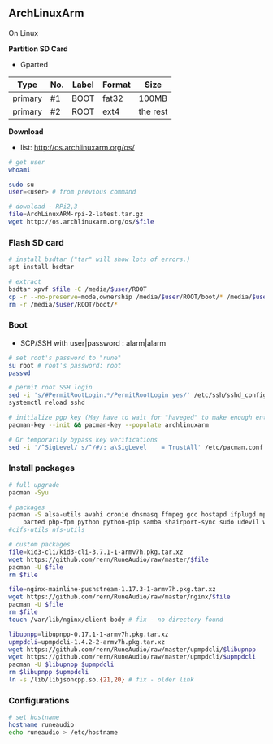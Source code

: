 ArchLinuxArm
---

On Linux

**Partition SD Card**
- Gparted

| Type    | No. | Label | Format | Size     |
|---------|-----|-------|--------|----------|
| primary | #1  | BOOT  | fat32  | 100MB    |
| primary | #2  | ROOT  | ext4   | the rest |

**Download**
- list: http://os.archlinuxarm.org/os/
```sh
# get user
whoami

sudo su
user=<user> # from previous command

# download - RPi2,3
file=ArchLinuxARM-rpi-2-latest.tar.gz
wget http://os.archlinuxarm.org/os/$file
```

### Flash SD card
```sh
# install bsdtar ("tar" will show lots of errors.)
apt install bsdtar

# extract
bsdtar xpvf $file -C /media/$user/ROOT
cp -r --no-preserve=mode,ownership /media/$user/ROOT/boot/* /media/$user/BOOT
rm -r /media/$user/ROOT/boot/*
```

### Boot
- SCP/SSH with user|password : alarm|alarm
```sh
# set root's password to "rune"
su root # root's password: root
passwd

# permit root SSH login
sed -i 's/#PermitRootLogin.*/PermitRootLogin yes/' /etc/ssh/sshd_config
systemctl reload sshd

# initialize pgp key (May have to wait for "haveged" to make enough entropy.)
pacman-key --init && pacman-key --populate archlinuxarm

# Or temporarily bypass key verifications
sed -i '/^SigLevel/ s/^/#/; a\SigLevel    = TrustAll' /etc/pacman.conf
```

### Install packages
```sh
# full upgrade
pacman -Syu

# packages
pacman -S alsa-utils avahi cronie dnsmasq ffmpeg gcc hostapd ifplugd mpd mpc \
	parted php-fpm python python-pip samba shairport-sync sudo udevil wget wpa_supplicant
#cifs-utils nfs-utils

# custom packages
file=kid3-cli/kid3-cli-3.7.1-1-armv7h.pkg.tar.xz
wget https://github.com/rern/RuneAudio/raw/master/$file
pacman -U $file
rm $file

file=nginx-mainline-pushstream-1.17.3-1-armv7h.pkg.tar.xz
wget https://github.com/rern/RuneAudio/raw/master/nginx/$file
pacman -U $file
rm $file
touch /var/lib/nginx/client-body # fix - no directory found

libupnpp=libupnpp-0.17.1-1-armv7h.pkg.tar.xz
upmpdcli=upmpdcli-1.4.2-2-armv7h.pkg.tar.xz
wget https://github.com/rern/RuneAudio/raw/master/upmpdcli/$libupnpp
wget https://github.com/rern/RuneAudio/raw/master/upmpdcli/$upmpdcli
pacman -U $libupnpp $upmpdcli
rm $libupnpp $upmpdcli
ln -s /lib/libjsoncpp.so.{21,20} # fix - older link
```

### Configurations
```sh
# set hostname
hostname runeaudio
echo runeaudio > /etc/hostname
```
